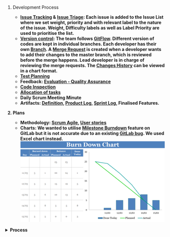 1. Development Process
   * [<b>Issue Tracking](https://git.cs.kent.ac.uk/co886/g6/issues) & [<b>Issue Triage](https://git.cs.kent.ac.uk/co886/g6/issues): Each issue is added to the Issue List where we set weight, priority and with relevant label to the nature of the issue. Weight, Difficulty labels as well as Label Priority are used to prioritise the list. 
   * [<b>Version control](https://git.cs.kent.ac.uk/co886/g6/network/master): The team follows [GitFlow](https://about.gitlab.com/2014/09/29/gitlab-flow/). Different version of codes are kept in individual branches. Each developer has their own [Branch](https://git.cs.kent.ac.uk/co886/g6/branches). A [Merge Request](https://git.cs.kent.ac.uk/co886/g6/commits/master) is created when a developer wants to add their changes to the master branch, which is reviewed before the merge happens. Lead developer is in charge of reviewing the merge requests. The [Changes History](https://git.cs.kent.ac.uk/co886/g6/network/master) can be viewed in a chart format.    
   * [<b>Test Planning](https://git.cs.kent.ac.uk/co886/g6/wikis/CO886_G6_Documentation/Quality-Assurance)
   * <b>Feedback</b>: [Evaluation - Quality Assurance](./Quality-Assurance)
   * [<b>Code Inspection](https://git.cs.kent.ac.uk/co886/g6/wikis/CO886_G6_Documentation/Quality-Assurance)
   * [<b>Allocation of tasks](https://git.cs.kent.ac.uk/co886/g6/graphs/master) 
   * <b>Daily Scrum Meeting Minute
   * <b>Artifacts</b>: [Definition](./Definition/Scrum-Agile-Artifacts), [Product Log](https://git.cs.kent.ac.uk/co886/g6/issues), [Sprint Log](https://git.cs.kent.ac.uk/co886/g6/milestones/3), Finalised Features.

2. Plans
   * Methodology: [Scrum Agile](./Definition/Scrum-Agile-Process), [User stories](./User-Stories)    
   * Charts: We wanted to utilise [Milestone Burndown](https://git.cs.kent.ac.uk/co886/g6/milestones/3) feature on GitLab but it is not accurate due to an existing [GitLab bug](https://gitlab.com/gitlab-org/gitlab-ce/issues/57198). We used Excel chart instead.![Sprint Burn Down - Actual](uploads/8664a1d4ff2b496c03a275062dcf7afb/Burn_Down_Chart.PNG) 

<details><summary><b>Process</b></summary>   
![image](uploads/f8d34373384eb3f0b40d07697daf05f1/image.png)<br>   
Reference: [Microsoft Azure](https://docs.microsoft.com/en-us/azure/devops/boards/work-items/guidance/_img/agile-process-work-tracking-wits.png?view=azure-devops)</details>     